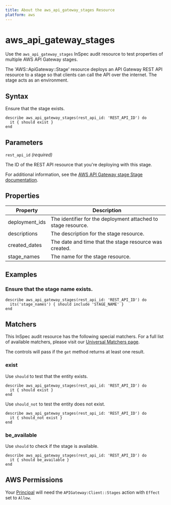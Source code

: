 ```yaml
---
title: About the aws_api_gateway_stages Resource
platform: aws
---
```


# aws\_api\_gateway\_stages

Use the `aws_api_gateway_stages` InSpec audit resource to test properties of multiple AWS API Gateway stages.

The 'AWS::ApiGateway::Stage' resource deploys an API Gateway REST API resource to a stage so that clients can call the API over the internet. The stage acts as an environment.

## Syntax

Ensure that the stage exists.

    describe aws_api_gateway_stages(rest_api_id: 'REST_API_ID') do
      it { should exist }
    end

## Parameters

`rest_api_id` _(required)_

The ID of the REST API resource that you're deploying with this stage.

For additional information, see the [AWS API Gateway stage Stage documentation](https://docs.aws.amazon.com/AWSCloudFormation/latest/UserGuide/aws-resource-apigateway-stage.html).

## Properties

| Property | Description|
| --- | --- |
| deployment_ids | The identifier for the deployment attached to stage resource. |
| descriptions | The description for the stage resource. |
| created_dates | The date and time that the stage resource was created. |
| stage_names | The name for the stage resource. |

## Examples

### Ensure that the stage name exists.

    describe aws_api_gateway_stages(rest_api_id: 'REST_API_ID') do
      its('stage_names') { should include 'STAGE_NAME' }
    end

## Matchers

This InSpec audit resource has the following special matchers. For a full list of available matchers, please visit our [Universal Matchers page](https://www.inspec.io/docs/reference/matchers/).

The controls will pass if the `get` method returns at least one result.

### exist

Use `should` to test that the entity exists.

    describe aws_api_gateway_stages(rest_api_id: 'REST_API_ID') do
      it { should exist }
    end

Use `should_not` to test the entity does not exist.

    describe aws_api_gateway_stages(rest_api_id: 'REST_API_ID') do
      it { should_not exist }
    end

### be_available

Use `should` to check if the stage is available.

    describe aws_api_gateway_stages(rest_api_id: 'REST_API_ID') do
      it { should be_available }
    end

## AWS Permissions

Your [Principal](https://docs.aws.amazon.com/IAM/latest/UserGuide/intro-structure.html#intro-structure-principal) will need the `APIGateway:Client::Stages` action with `Effect` set to `Allow`.
